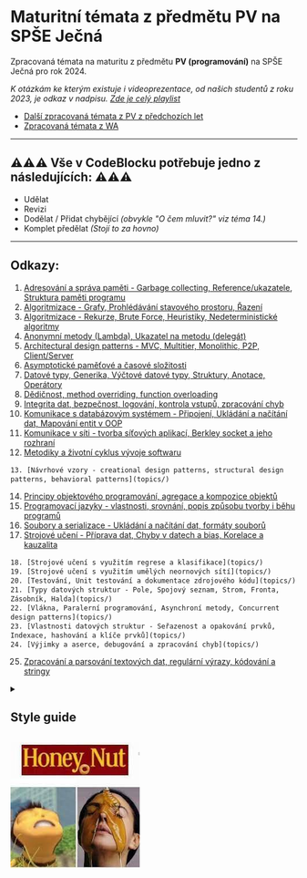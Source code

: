 # Maturitní témata z předmětu PV na SPŠE Ječná
Zpracovaná témata na maturitu z předmětu **PV (programování)** na SPŠE Ječná pro rok 2024.

*K otázkám ke kterým existuje i videoprezentace, od našich studentů z roku 2023, je odkaz v nadpisu. [Zde je celý playlist](https://youtube.com/playlist?list=PLmW7bUCTvOeTSag9ZZBYXdHs_iEwB4OHM&si=VJGSQ_oeUkB861Yr)*
- [Další zpracovaná témata z PV z předchozích let](https://github.com/AntoninKadrmas/MaturitaJecna)
- [Zpracovaná témata z WA](https://github.com/oschl-git/jecna-wa-maturita)

---
## ⚠️⚠️⚠️ Vše v CodeBlocku potřebuje jedno z následujících: ⚠️⚠️⚠️
- Udělat
- Revizi
- Dodělat / Přidat chybějící _(obvykle "O čem mluvit?" viz téma 14.)_
- Komplet předělat _(Stojí to za hovno)_
---

## Odkazy:
1. [Adresování a správa paměti - Garbage collecting, Reference/ukazatele, Struktura paměti programu](topics/01%20-%20Adresování%20a%20správa%20paměti%20-%20Garbage%20collecting,%20Reference%20a%20Ukazatele,%20Struktura%20paměti%20programu.md)
2. [Algoritmizace - Grafy, Prohlédávání stavového prostoru, Řazení](topics/02%20-%20Algoritmizace%20-%20Grafy,%20Prohlédávání%20stavového%20prostoru,%20Řazení.md)
3. [Algoritmizace - Rekurze, Brute Force, Heuristiky, Nedeterministické algoritmy](topics/03%20-%20Algoritmizace%20-%20Rekurze,%20Brute%20Force,%20Heuristiky,%20Nedeterministické%20algoritmy.md)
4. [Anonymní metody (Lambda), Ukazatel na metodu (delegát)](topics/04%20-%20Anonymní%20metody%20(Lambda),%20Ukazatel%20na%20metodu%20(delegát).md)
5. [Architectural design patterns - MVC, Multitier, Monolithic, P2P, Client/Server](topics/05%20-%20Architectural%20design%20patterns%20-%20MVC,%20MultiTier,%20Monolithic,%20P2P,%20Client%20x%20Server.md)
6. [Asymptotické paměťové a časové složitosti](topics/06%20-%20Asymptotické%20paměťové%20a%20časové%20složitosti.md)
7. [Datové typy, Generika, Výčtové datové typy, Struktury, Anotace, Operátory](topics/07%20-%20Datové%20typy,%20Generika,%20Výčtové%20datové%20typy,%20Struktury,%20Anotace,%20Operátory.md)
8. [Dědičnost, method overriding, function overloading](topics/08%20-%20Dědičnost,%20method%20overriding,%20function%20overloading.md)
9. [Integrita dat, bezpečnost, logování, kontrola vstupů, zpracování chyb](topics/09%20-%20Integrita%20dat,%20bezpečnost,%20logování,%20kontrola%20vstupů,%20zpracování%20chyb.md)
10. [Komunikace s databázovým systémem - Připojení, Ukládání a načítání dat, Mapování entit v OOP](topics/10%20-%20Komunikace%20s%20databázovým%20systémem%20-%20Připojení,%20Ukládání%20a%20načítání%20dat,%20Mapování%20entit%20v%20OOP.md)
11. [Komunikace v síti - tvorba síťových aplikací, Berkley socket a jeho rozhraní](topics/11%20-%20Komunikace%20v%20síti%20-%20tvorba%20síťových%20aplikací,%20Berkley%20socket%20a%20jeho%20rozhraní.md)
12. [Metodiky a životní cyklus vývoje softwaru](topics/12%20-%20Metodiky%20a%20životní%20cyklus%20vývoje%20softwaru.md)
```
13. [Návrhové vzory - creational design patterns, structural design patterns, behavioral patterns](topics/)
```
14. [Principy objektového programování, agregace a kompozice objektů](topics/14%20-%20Principy%20objektového%20programování,%20agregace%20a%20kompozice%20objektů.md)
15. [Programovací jazyky - vlastnosti, srovnání, popis způsobu tvorby i běhu programů](topics/15%20-%20Programovací%20jazyky%20-%20vlastnosti,%20srovnání,%20popis%20způsobu%20tvorby%20i%20běhu%20programů.md)
16. [Soubory a serializace - Ukládání a načítání dat, formáty souborů](topics/16%20-%20Soubory%20a%20serializace%20-%20Ukládání%20a%20načítání%20dat,%20formáty%20souborů.md)
17. [Strojové učení - Příprava dat, Chyby v datech a bias, Korelace a kauzalita](topics/17%20-%20Strojové%20učení%20-%20Příprava%20dat,%20Chyby%20v%20datech%20a%20bias,%20Korelace%20a%20kauzalita.md)
```
18. [Strojové učení s využitím regrese a klasifikace](topics/)
19. [Strojové učení s využitím umělých neornových sítí](topics/)
20. [Testování, Unit testování a dokumentace zdrojového kódu](topics/)
21. [Typy datových struktur - Pole, Spojový seznam, Strom, Fronta, Zásobník, Halda](topics/)
22. [Vlákna, Paralerní programování, Asynchroní metody, Concurrent design patterns](topics/)
23. [Vlastnosti datových struktur - Seřazenost a opakování prvků, Indexace, hashování a klíče prvků](topics/)
24. [Výjimky a aserce, debugování a zpracování chyb](topics/)
```
25. [Zpracování a parsování textových dat, regulární výrazy, kódování a stringy](topics/25%20-%20Zpracování%20a%20parsování%20textových%20dat,%20regulární%20výrazy,%20kódování%20a%20stringy.md)

<details>
<summary><h2>Style guide</h2></summary>

  - každé téma má **h1** nadpis, který se shoduje s názvem souboru a obsahuje číslo maturitní otázky
- každé téma má **h2** nadepsanou sekci "O čem mluvit?"
- podnadpisy jsou **h2**, je možné pod nimi používat i h3, h4, atd. ale jen výjimečně a kde to dává smysl, podstatné je zachovat hierarchii
- nadpisy začínají velkým písmenem
- vše je napsáno stylisticky hezky a nic nevypadá hrozně!
- failure to comply will result in **death** 

</details>

![Logo](logo.jpg)
